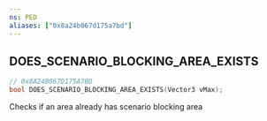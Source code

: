 ```yaml
---
ns: PED
aliases: ["0x8a24b067d175a7bd"]
---
```

## DOES_SCENARIO_BLOCKING_AREA_EXISTS

```c
// 0x8A24B067D175A7BD
bool DOES_SCENARIO_BLOCKING_AREA_EXISTS(Vector3 vMax);
```

Checks if an area already has scenario blocking area


